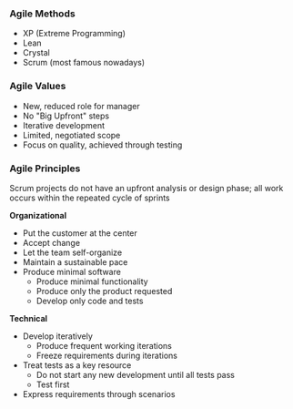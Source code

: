 ### Agile Methods
- XP (Extreme Programming)
- Lean
- Crystal
- Scrum (most famous nowadays)

### Agile Values
- New, reduced role for manager
- No "Big Upfront" steps
- Iterative development
- Limited, negotiated scope
- Focus on quality, achieved through testing

### Agile Principles
Scrum projects do not have an upfront analysis or design phase; all work occurs within the repeated cycle of sprints

**Organizational**

- Put the customer at the center
- Accept change
- Let the team self-organize
- Maintain a sustainable pace
- Produce minimal software
    - Produce minimal functionality
    - Produce only the product requested
    - Develop only code and tests

**Technical**

- Develop iteratively
    - Produce frequent working iterations
    - Freeze requirements during iterations
- Treat tests as a key resource
    - Do not start any new development until all tests pass
    - Test first
- Express requirements through scenarios


